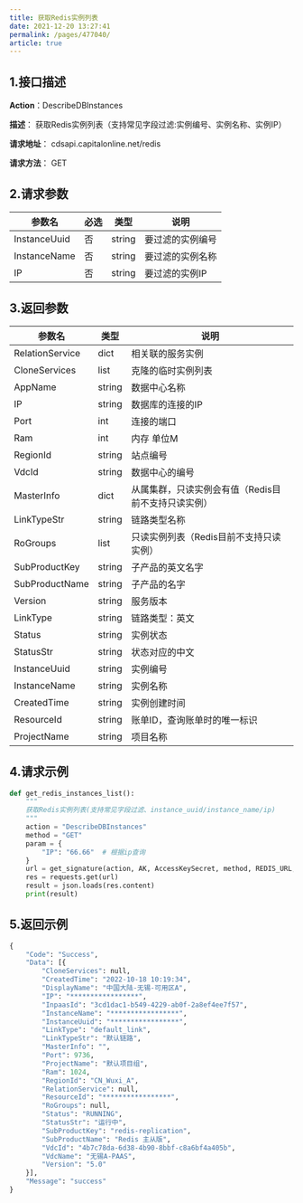 ```yaml
---
title: 获取Redis实例列表
date: 2021-12-20 13:27:41
permalink: /pages/477040/
article: true
---
```


## 1.接口描述

**Action**：DescribeDBInstances

**描述**： 获取Redis实例列表（支持常见字段过滤:实例编号、实例名称、实例IP）

**请求地址**： cdsapi.capitalonline.net/redis

**请求方法**： GET

## 2.请求参数

| 参数名       | 必选 | 类型   | 说明             |
| ------------ | ---- | ------ | ---------------- |
| InstanceUuid | 否   | string | 要过滤的实例编号 |
| InstanceName | 否   | string | 要过滤的实例名称 |
| IP           | 否   | string | 要过滤的实例IP   |

## 3.返回参数

| 参数名          | 类型   | 说明                                                |
| --------------- | ------ | --------------------------------------------------- |
| RelationService | dict   | 相关联的服务实例                                    |
| CloneServices   | list   | 克隆的临时实例列表                                  |
| AppName         | string | 数据中心名称                                        |
| IP              | string | 数据库的连接的IP                                    |
| Port            | int    | 连接的端口                                          |
| Ram             | int    | 内存 单位M                                          |
| RegionId        | string | 站点编号                                            |
| VdcId           | string | 数据中心的编号                                      |
| MasterInfo      | dict   | 从属集群，只读实例会有值（Redis目前不支持只读实例） |
| LinkTypeStr     | string | 链路类型名称                                        |
| RoGroups        | list   | 只读实例列表（Redis目前不支持只读实例）             |
| SubProductKey   | string | 子产品的英文名字                                    |
| SubProductName  | string | 子产品的名字                                        |
| Version         | string | 服务版本                                            |
| LinkType        | string | 链路类型：英文                                      |
| Status          | string | 实例状态                                            |
| StatusStr       | string | 状态对应的中文                                      |
| InstanceUuid    | string | 实例编号                                            |
| InstanceName    | string | 实例名称                                            |
| CreatedTime     | string | 实例创建时间                                        |
| ResourceId      | string | 账单ID，查询账单时的唯一标识                        |
| ProjectName     | string | 项目名称                                            |

## 4.请求示例

```python
def get_redis_instances_list():
    """
    获取Redis实例列表(支持常见字段过滤、instance_uuid/instance_name/ip)
    """
    action = "DescribeDBInstances"
    method = "GET"
    param = {
        "IP": "66.66"  # 根据ip查询
    }
    url = get_signature(action, AK, AccessKeySecret, method, REDIS_URL, param)
    res = requests.get(url)
    result = json.loads(res.content)
    print(result)

```

## 5.返回示例

```python
{
    "Code": "Success",
    "Data": [{
        "CloneServices": null,
        "CreatedTime": "2022-10-18 10:19:34",
        "DisplayName": "中国大陆-无锡-可用区A",
        "IP": "*****************",
        "InpaasId": "3cd1dac1-b549-4229-ab0f-2a8ef4ee7f57",
        "InstanceName": "*****************",
        "InstanceUuid": "*****************",
        "LinkType": "default_link",
        "LinkTypeStr": "默认链路",
        "MasterInfo": "",
        "Port": 9736,
        "ProjectName": "默认项目组",
        "Ram": 1024,
        "RegionId": "CN_Wuxi_A",
        "RelationService": null,
        "ResourceId": "*****************",
        "RoGroups": null,
        "Status": "RUNNING",
        "StatusStr": "运行中",
        "SubProductKey": "redis-replication",
        "SubProductName": "Redis 主从版",
        "VdcId": "4b7c78da-6d38-4b90-8bbf-c8a6bf4a405b",
        "VdcName": "无锡A-PAAS",
        "Version": "5.0"
    }],
    "Message": "success"
}
```

